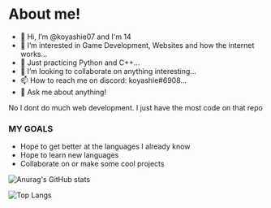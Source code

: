 About me!
==========

- 👋 Hi, I’m @koyashie07 and I'm 14
- 👀 I’m interested in Game Development, Websites and how the internet works...
- 🌱 Just practicing Python and C++...
- 💞️ I’m looking to collaborate on anything interesting...
- 📫 How to reach me on discord: koyashie#6908...
- 💬 Ask me about anything!

No I dont do much web development. I just have the most code on that repo


### MY GOALS ###

 - Hope to get better at the languages I already know
 - Hope to learn new languages
 - Collaborate on or make some cool projects


![Anurag's GitHub stats](https://github-readme-stats.vercel.app/api?username=koyashie07&theme=tokyonight)


![Top Langs](https://github-readme-stats.vercel.app/api/top-langs/?username=koyashie07&layout=compact&theme=tokyonight&show_icons=true)


<!---
koyashie07/koyashie07 is a ✨ special ✨ repository because its `README.md` (this file) appears on your GitHub profile.
You can click the Preview link to take a look at your changes.
--->
